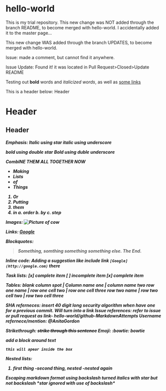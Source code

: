 # hello-world

This is my trial repository.
This new change was NOT added through the branch README, to become merged with hello-world. I accidentally added it to the master page...

This new change WAS added through the branch UPDATES, to become merged with hello-world.

Issue: made a comment, but cannot find it anywhere.

Issue Update: Found it! it was located in Pull Request>Closed>Update README

Testing out **bold** words and *italicized words*, as well as [some links](http://google.com)

This is a header below:
Header  <h1>
  Header <h2>
       Header <h5>

Emphasis:
*Italic using star*
_italic using underscore_

**bold using double star**
__Bold using duble underscore__

*Comb**INE THEM ALL TOGETHER NOW***

* Making 
* Lists
* of 
* Things

1. Or
2. Putting 
3. them 
4. in 
  a. order 
  b. by
  c. step
  
Images:
![Picture of cow](https://upload.wikimedia.org/wikipedia/commons/thumb/0/0c/Cow_female_black_white.jpg/782px-Cow_female_black_white.jpg)

Links: [Google](http://google.com)

Blockquotes:
>Something, somthing something
>something else. The End.

Inline code: Adding a suggestion like include link `[Google](http://google.com)` there

Task lists:
[x] complete item
[ ] incomplete item
[x] complete item

Tables:
blank column spot | Column name one | column name two
row one name | row one cell two | row one cell three
row two name | row two cell two | row two cell three

SHA referneces: insert 40 digit long security algorithm when have one for a previous commit. Will turn into a link
Issue references: refer to issue or pull request as link- hello-world/github-MarkdownAttempts
Username refernece/mention: @AnitaGordon

Strikethrough: ~~strike through this sentence~~
Emoji: :bowtie: bowtie

add a block around text
```
this will apear inside the box
```

Nested lists:
1. first thing
  -second thing, nested
      -nested again
      
Escaping markdown format using backslash
*turned italics with star but not backslash* \*star ignored with use of backslash\*

